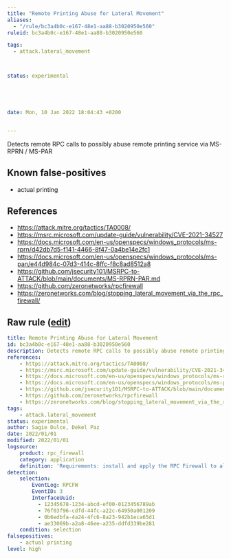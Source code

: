 ```yaml
---
title: "Remote Printing Abuse for Lateral Movement"
aliases:
  - "/rule/bc3a4b0c-e167-48e1-aa88-b3020950e560"
ruleid: bc3a4b0c-e167-48e1-aa88-b3020950e560

tags:
  - attack.lateral_movement



status: experimental





date: Mon, 10 Jan 2022 18:04:43 +0200


---
```


Detects remote RPC calls to possibly abuse remote printing service via MS-RPRN / MS-PAR

<!--more-->


## Known false-positives

* actual printing



## References

* https://attack.mitre.org/tactics/TA0008/
* https://msrc.microsoft.com/update-guide/vulnerability/CVE-2021-34527
* https://docs.microsoft.com/en-us/openspecs/windows_protocols/ms-rprn/d42db7d5-f141-4466-8f47-0a4be14e2fc1
* https://docs.microsoft.com/en-us/openspecs/windows_protocols/ms-pan/e44d984c-07d3-414c-8ffc-f8c8ad8512a8
* https://github.com/jsecurity101/MSRPC-to-ATTACK/blob/main/documents/MS-RPRN-PAR.md
* https://github.com/zeronetworks/rpcfirewall
* https://zeronetworks.com/blog/stopping_lateral_movement_via_the_rpc_firewall/


## Raw rule ([edit](https://github.com/SigmaHQ/sigma/edit/master/rules/application/rpc_firewall/rpc_firewall_printing_lateral_movement.yml))
```yaml
title: Remote Printing Abuse for Lateral Movement
id: bc3a4b0c-e167-48e1-aa88-b3020950e560
description: Detects remote RPC calls to possibly abuse remote printing service via MS-RPRN / MS-PAR
references:
    - https://attack.mitre.org/tactics/TA0008/
    - https://msrc.microsoft.com/update-guide/vulnerability/CVE-2021-34527
    - https://docs.microsoft.com/en-us/openspecs/windows_protocols/ms-rprn/d42db7d5-f141-4466-8f47-0a4be14e2fc1
    - https://docs.microsoft.com/en-us/openspecs/windows_protocols/ms-pan/e44d984c-07d3-414c-8ffc-f8c8ad8512a8
    - https://github.com/jsecurity101/MSRPC-to-ATTACK/blob/main/documents/MS-RPRN-PAR.md
    - https://github.com/zeronetworks/rpcfirewall
    - https://zeronetworks.com/blog/stopping_lateral_movement_via_the_rpc_firewall/
tags:
    - attack.lateral_movement
status: experimental
author: Sagie Dulce, Dekel Paz
date: 2022/01/01
modified: 2022/01/01
logsource:
    product: rpc_firewall
    category: application
    definition: 'Requirements: install and apply the RPC Firewall to all processes with "audit:true action:block uuid:12345678-1234-abcd-ef00-0123456789ab or 76f03f96-cdfd-44fc-a22c-64950a001209 or ae33069b-a2a8-46ee-a235-ddfd339be281 or 0b6edbfa-4a24-4fc6-8a23-942b1eca65d1'
detection:
    selection:
        EventLog: RPCFW
        EventID: 3
        InterfaceUuid:
          - 12345678-1234-abcd-ef00-0123456789ab
          - 76f03f96-cdfd-44fc-a22c-64950a001209
          - 0b6edbfa-4a24-4fc6-8a23-942b1eca65d1
          - ae33069b-a2a8-46ee-a235-ddfd339be281
    condition: selection
falsepositives:
    - actual printing
level: high

```
